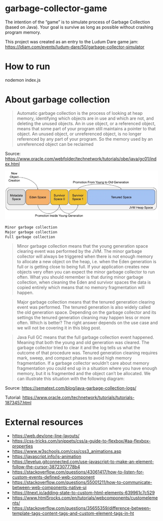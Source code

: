 # garbage-collector-game
The intention of the “game” is to simulate process of Garbage Collection (based on Java). 
Your goal is survive as long as possible without crashing program memory. 

This project was created as an entry to the Ludum Dare game jam: 
https://ldjam.com/events/ludum-dare/50/garbage-collector-simulator


# How to run
nodemon index.js

# About garbage collection

> Automatic garbage collection is the process of looking at heap memory, identifying which objects are in use and which are not, and deleting the unused objects. An in use object, or a referenced object, means that some part of your program still maintains a pointer to that object. An unused object, or unreferenced object, is no longer referenced by any part of your program. So the memory used by an unreferenced object can be reclaimed

Source: https://www.oracle.com/webfolder/technetwork/tutorials/obe/java/gc01/index.html

![](doc/gc-promotion.png)

    Minor garbage collection
    Major garbage collection
    Full garbage collection

> Minor garbage collection means that the young generation space clearing event was performed by the JVM. The minor garbage collector will always be triggered when there is not enough memory to allocate a new object on the heap, i.e. when the Eden generation is full or is getting close to being full. If your application creates new objects very often you can expect the minor garbage collector to run often. What you should remember is that during minor garbage collection, when cleaning the Eden and survivor spaces the data is copied entirely which means that no memory fragmentation will happen.

> Major garbage collection means that the tenured generation clearing event was performed. The tenured generation is also widely called the old generation space. Depending on the garbage collector and its settings the tenured generation cleaning may happen less or more often. Which is better? The right answer depends on the use case and we will not be covering it in this blog post.

> Java Full GC means that the full garbage collection event happened. Meaning that both the young and old generation was cleared. The garbage collector tried to clear it and the log tells us what the outcome of that procedure was. Tenured generation cleaning requires mark, sweep, and compact phases to avoid high memory fragmentation. If a garbage collector wouldn’t care about memory fragmentation you could end up in a situation where you have enough memory, but it is fragmented and the object can’t be allocated. We can illustrate this situation with the following diagram:

Source: https://sematext.com/blog/java-garbage-collection-logs/

Tutorial: https://www.oracle.com/technetwork/tutorials/tutorials-1873457.html

# External resources

- https://web.dev/one-line-layouts/
- https://css-tricks.com/snippets/css/a-guide-to-flexbox/#aa-flexbox-properties
- https://www.w3schools.com/css/css3_animations.asp
- https://javascript.info/js-animation
- https://levelup.gitconnected.com/use-javascript-to-make-an-element-follow-the-cursor-3872307778b4
- https://stackoverflow.com/questions/43061417/how-to-listen-for-custom-events-defined-web-component
- https://stackoverflow.com/questions/55001211/how-to-communicate-between-web-components-native-ui
- https://itnext.io/adding-state-to-custom-html-elements-639961c7c529
- https://www.html5rocks.com/en/tutorials/webcomponents/customelements/
- https://stackoverflow.com/questions/35655359/difference-between-template-tags-content-tags-and-custom-element-tags-in-ht